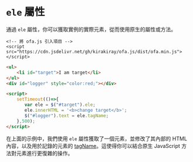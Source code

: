 # `ele` 屬性

通過 `ele` 屬性，你可以獲取實例的實際元素，從而使用原生的屬性或方法。

<html-viewer>

```
<!-- 將 ofa.js 引入項目 -->
<script src="https://cdn.jsdelivr.net/gh/kirakiray/ofa.js/dist/ofa.min.js"></script>
```

```html
<ul>
    <li id="target">I am target</li>
</ul>
<div id="logger" style="color:red;"></div>

<script>
    setTimeout(()=>{
       var ele = $("#target").ele;
       ele.innerHTML = '<b>change target</b>';
       $("#logger").text = ele.tagName;
    },500);
</script>
```

</html-viewer>

在上面的示例中，我們使用 `ele` 屬性獲取了一個元素，並修改了其內部的 HTML 內容，以及用於記錄的元素的 [tagName](https://developer.mozilla.org/en-US/docs/Web/API/Element/tagName)。這使得你可以結合原生 JavaScript 方法對元素進行更復雜的操作。